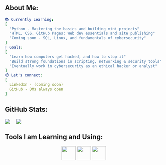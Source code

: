 ## About Me:

```yaml
📚 Currently Learning:
[
  "Python - Mastering the basics and building mini projects"
  "HTML, CSS, GitHub Pages: Web dev essentials and site publishing"
  "Coming soon - SQL, Linux, and fundamentals of cybersecurity"
]
🎯 Goals:
[
  "Learn how computers get hacked, and how to stop it"
  "Build strong foundations in scripting, networking & security tools"
  "Eventually work in cybersecurity as an ethical hacker or analyst"
]
📫 Let's connect:
[
  LinkedIn - (coming soon)
  GitHub - DMs always open
]

```

## GitHub Stats:

<div style="display: flex; gap: 20px;">
  <img src="https://github-readme-stats.vercel.app/api?username=sashimye&theme=blue_navy&hide_border=false&include_all_commits=false&count_private=false" />
  <img src="https://nirzak-streak-stats.vercel.app/?user=sashimye&theme=blue_navy&hide_border=false" />
</div>

## Tools I am Learning and Using:
<p align="center">
<img src="https://cdn.jsdelivr.net/gh/devicons/devicon@latest/icons/python/python-original-wordmark.svg" width="45" height="45"/>
<img src="https://cdn.jsdelivr.net/gh/devicons/devicon@latest/icons/html5/html5-original-wordmark.svg" width="45" height="45"/>
<img src="https://cdn.jsdelivr.net/gh/devicons/devicon@latest/icons/css3/css3-original-wordmark.svg" width="45" height="45"/>
</p>
